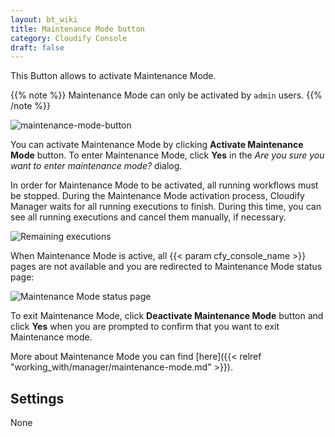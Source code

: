 ```yaml
---
layout: bt_wiki
title: Maintenance Mode button
category: Cloudify Console
draft: false
---
```

This Button allows to activate Maintenance Mode.

{{% note %}}
Maintenance Mode can only be activated by `admin` users.
{{% /note %}}

![maintenance-mode-button]( /images/ui/widgets/maintenance-mode-button.png )

You can activate Maintenance Mode by clicking **Activate Maintenance Mode** button. To enter Maintenance Mode, click **Yes** in the *Are you sure you want to enter maintenance mode?* dialog.

In order for Maintenance Mode to be activated, all running workflows must be stopped.
During the Maintenance Mode activation process, Cloudify Manager waits for all running executions to finish. 
During this time, you can see all running executions and cancel them manually, if necessary.

![Remaining executions]( /images/ui/widgets/maintenance-mode-button_remaining-executions.png )

When Maintenance Mode is active, all {{< param cfy_console_name >}} pages are not available and you are redirected to Maintenance Mode status page:

![Maintenance Mode status page]( /images/ui/widgets/maintenance-mode-button_status-page.png )

To exit Maintenance Mode, click **Deactivate Maintenance Mode** button and click **Yes** when you are prompted to confirm that you want to exit Maintenance mode.

More about Maintenance Mode you can find [here]({{< relref "working_with/manager/maintenance-mode.md" >}}).


## Settings

None
